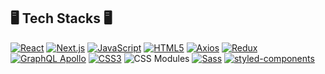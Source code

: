 ## 🖥  Tech Stacks  🖥

<a href="https://reactjs.org/" target="_blank"><img alt="React" src="https://img.shields.io/badge/React-61DAFB?&style=for-the-badge&logo=React&logoColor=white"/></a> <a href="https://nextjs.org/" target="_blank"><img alt="Next.js" src="https://img.shields.io/badge/Next.js-000000?&style=for-the-badge&logo=Next.js&logoColor=white" /></a> <a href="https://developer.mozilla.org/en-US/docs/Web/JavaScript" target="_blank"><img alt="JavaScript" src="https://img.shields.io/badge/JavaScript-F7DF1E?&style=for-the-badge&logo=JavaScript&logoColor=white" /></a> <a href="https://developer.mozilla.org/en-US/docs/Learn/HTML/Introduction_to_HTML/Getting_started" target="_blank"><img alt="HTML5" src="https://img.shields.io/badge/HTML5-E34F26?&style=for-the-badge&logo=HTML5&logoColor=white" /></a> <a href="https://axios-http.com/" target="_blank"><img alt="Axios" src="https://img.shields.io/badge/Axios-5A29E4?&style=for-the-badge&logo=Axios&logoColor=white" /></a> <a href="https://redux.js.org/" target="_blank"><img alt="Redux" src="https://img.shields.io/badge/Redux-764ABC?&style=for-the-badge&logo=Redux&logoColor=white" /></a> <a href="https://www.apollographql.com/" target="_blank"><img alt="GraphQL Apollo" src="https://img.shields.io/badge/Apollo-311C87?&style=for-the-badge&logo=Apollo%20GraphQL&logoColor=white" /></a> <a href="https://developer.mozilla.org/en-US/docs/Web/CSS" target="_blank"><img alt="CSS3" src="https://img.shields.io/badge/CSS3-1572B6?&style=for-the-badge&logo=CSS3&logoColor=white" /></a> <img alt="CSS Modules" src="https://img.shields.io/badge/CSS%20Modules-000000?&style=for-the-badge&logo=CSS%20Modules&logoColor=white" /></a> <a href="https://sass-lang.com/" target="_blank"><img alt="Sass" src="https://img.shields.io/badge/Sass-CC6699?&style=for-the-badge&logo=Sass&logoColor=white" /></a> <a href="https://styled-components.com/" target="_blank"><img alt="styled-components" src="https://img.shields.io/badge/styled-components-DB7093?&style=for-the-badge&logo=styled-components&logoColor=white" /></a>
<!--
**PineDelo/PineDelo** is a ✨ _special_ ✨ repository because its `README.md` (this file) appears on your GitHub profile.

Here are some ideas to get you started:

- 🔭 I’m currently working on ...
- 🌱 I’m currently learning ...
- 👯 I’m looking to collaborate on ...
- 🤔 I’m looking for help with ...
- 💬 Ask me about ...
- 📫 How to reach me: ...
- 😄 Pronouns: ...
- ⚡ Fun fact: ...
-->
